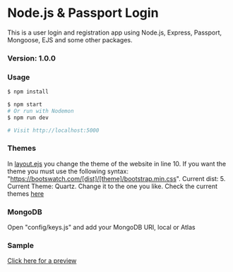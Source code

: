 # Node.js & Passport Login

This is a user login and registration app using Node.js, Express, Passport, Mongoose, EJS and some other packages.

### Version: 1.0.0

### Usage

```sh
$ npm install
```

```sh
$ npm start
# Or run with Nodemon
$ npm run dev

# Visit http://localhost:5000
```

### Themes 

In [layout.ejs](views/layout.ejs) you change the theme of the website in line 10. If you want the theme you must use the following syntax: "https://bootswatch.com/[dist]/[theme]/bootstrap.min.css". Current dist: 5. Current Theme: Quartz. Change it to the one you like. Check the current themes [here](https://bootswatch.com) 

### MongoDB

Open "config/keys.js" and add your MongoDB URI, local or Atlas

### Sample

[Click here for a preview](https://i.imgur.com/cQ8vgsW.png)
